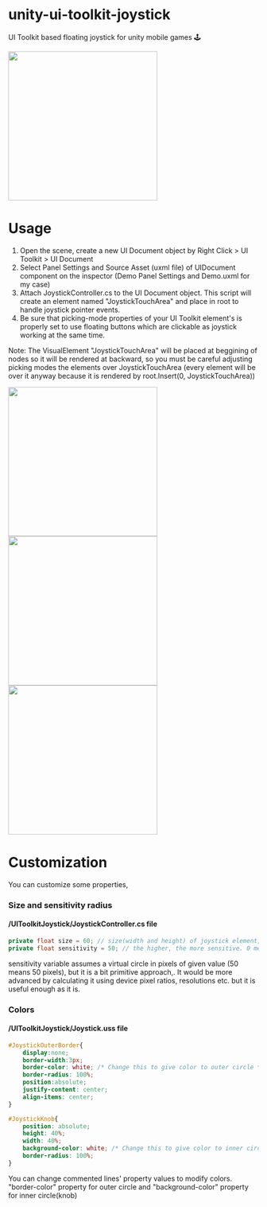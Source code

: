 # unity-ui-toolkit-joystick
UI Toolkit based floating joystick for unity mobile games 🕹️ 

<img src="https://raw.githubusercontent.com/enessayaci/unity-ui-toolkit-joystick/main/Assets/Public/presentation.gif" width="300">

# Usage

<ol>
    <li>Open the scene, create a new UI Document object by Right Click > UI Toolkit > UI Document </li>
    <li>Select Panel Settings and Source Asset (uxml file) of UIDocument component on the inspector (Demo Panel Settings and Demo.uxml for my case)</li>
    <li>Attach JoystickController.cs to the UI Document object. This script will create an element named "JoystickTouchArea" and place in root to handle joystick pointer events.</li>
    <li>Be sure that picking-mode properties of your UI Toolkit element's is properly set to use floating buttons which are clickable as joystick working at the same time.</li>
    
</ol>

 Note: The VisualElement "JoystickTouchArea" will be placed at beggining of nodes so it will be rendered at backward, so you must be careful adjusting picking modes the elements over JoystickTouchArea (every element will be over it anyway because it is rendered by root.Insert(0, JoystickTouchArea))
    
<img src="https://raw.githubusercontent.com/enessayaci/unity-ui-toolkit-joystick/main/Assets/Public/everything.png" width="300"> <img src="https://raw.githubusercontent.com/enessayaci/unity-ui-toolkit-joystick/main/Assets/Public/body.png" width="300"> <img src="https://raw.githubusercontent.com/enessayaci/unity-ui-toolkit-joystick/main/Assets/Public/floating_button.png" width="300">

# Customization
You can customize some properties,

### Size and sensitivity radius

#### /UIToolkitJoystick/JoystickController.cs file
```C#
private float size = 60; // size(width and height) of joystick element, modify it if you want
private float sensitivity = 50; // the higher, the more sensitive. 0 means sudden switches between directions(no sensitivity)
```

sensitivity variable assumes a virtual circle in pixels of given value (50 means 50 pixels), but it is a bit primitive approach,. It would be more advanced by calculating it using device pixel ratios, resolutions etc. but it is useful enough as it is.

### Colors

#### /UIToolkitJoystick/Joystick.uss file
```css
#JoystickOuterBorder{
    display:none;
    border-width:3px;
    border-color: white; /* Change this to give color to outer circle */
    border-radius: 100%;
    position:absolute;
    justify-content: center;
    align-items: center;
}

#JoystickKnob{
    position: absolute;
    height: 40%;
    width: 40%;
    background-color: white; /* Change this to give color to inner circle (knob) */
    border-radius: 100%;
}
```

You can change commented lines' property values to modify colors. "border-color" property for outer circle and "background-color" property for inner circle(knob)
